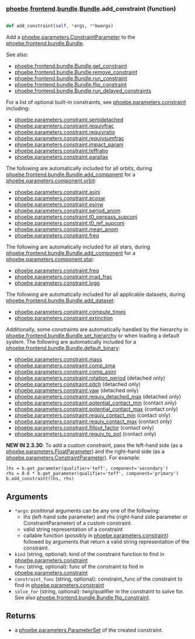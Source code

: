 ### [phoebe](phoebe.md).[frontend](phoebe.frontend.md).[bundle](phoebe.frontend.bundle.md).[Bundle](phoebe.frontend.bundle.Bundle.md).add_constraint (function)


```py

def add_constraint(self, *args, **kwargs)

```



Add a [phoebe.parameters.ConstraintParameter](phoebe.parameters.ConstraintParameter.md) to the
[phoebe.frontend.bundle.Bundle](phoebe.frontend.bundle.Bundle.md).

See also:
* [phoebe.frontend.bundle.Bundle.get_constraint](phoebe.frontend.bundle.Bundle.get_constraint.md)
* [phoebe.frontend.bundle.Bundle.remove_constraint](phoebe.frontend.bundle.Bundle.remove_constraint.md)
* [phoebe.frontend.bundle.Bundle.run_constraint](phoebe.frontend.bundle.Bundle.run_constraint.md)
* [phoebe.frontend.bundle.Bundle.flip_constraint](phoebe.frontend.bundle.Bundle.flip_constraint.md)
* [phoebe.frontend.bundle.Bundle.run_delayed_constraints](phoebe.frontend.bundle.Bundle.run_delayed_constraints.md)

For a list of optional built-in constraints, see [phoebe.parameters.constraint](phoebe.parameters.constraint.md)
including:
* [phoebe.parameters.constraint.semidetached](phoebe.parameters.constraint.semidetached.md)
* [phoebe.parameters.constraint.requivfrac](phoebe.parameters.constraint.requivfrac.md)
* [phoebe.parameters.constraint.requivratio](phoebe.parameters.constraint.requivratio.md)
* [phoebe.parameters.constraint.requivsumfrac](phoebe.parameters.constraint.requivsumfrac.md)
* [phoebe.parameters.constraint.impact_param](phoebe.parameters.constraint.impact_param.md)
* [phoebe.parameters.constraint.teffratio](phoebe.parameters.constraint.teffratio.md)
* [phoebe.parameters.constraint.parallax](phoebe.parameters.constraint.parallax.md)

The following are automatically included for all orbits, during
[phoebe.frontend.bundle.Bundle.add_component](phoebe.frontend.bundle.Bundle.add_component.md) for a
[phoebe.parameters.component.orbit](phoebe.parameters.component.orbit.md):
* [phoebe.parameters.constraint.asini](phoebe.parameters.constraint.asini.md)
* [phoebe.parameters.constraint.ecosw](phoebe.parameters.constraint.ecosw.md)
* [phoebe.parameters.constraint.esinw](phoebe.parameters.constraint.esinw.md)
* [phoebe.parameters.constraint.period_anom](phoebe.parameters.constraint.period_anom.md)
* [phoebe.parameters.constraint.t0_perpass_supconj](phoebe.parameters.constraint.t0_perpass_supconj.md)
* [phoebe.parameters.constraint.t0_ref_supconj](phoebe.parameters.constraint.t0_ref_supconj.md)
* [phoebe.parameters.constraint.mean_anom](phoebe.parameters.constraint.mean_anom.md)
* [phoebe.parameters.constraint.freq](phoebe.parameters.constraint.freq.md)

The following are automatically included for all stars, during
[phoebe.frontend.bundle.Bundle.add_component](phoebe.frontend.bundle.Bundle.add_component.md) for a
[phoebe.parameters.component.star](phoebe.parameters.component.star.md):
* [phoebe.parameters.constraint.freq](phoebe.parameters.constraint.freq.md)
* [phoebe.parameters.constraint.irrad_frac](phoebe.parameters.constraint.irrad_frac.md)
* [phoebe.parameters.constraint.logg](phoebe.parameters.constraint.logg.md)

The following are automatically included for all applicable datasets,
during [phoebe.frontend.bundle.Bundle.add_dataset](phoebe.frontend.bundle.Bundle.add_dataset.md):
* [phoebe.parameters.constraint.compute_times](phoebe.parameters.constraint.compute_times.md)
* [phoebe.parameters.constraint.extinction](phoebe.parameters.constraint.extinction.md)

Additionally, some constraints are automatically handled by the hierarchy in
[phoebe.frontend.bundle.Bundle.set_hierarchy](phoebe.frontend.bundle.Bundle.set_hierarchy.md) or when loading a default
system.  The following are automatically included for a
[phoebe.frontend.bundle.Bundle.default_binary](phoebe.frontend.bundle.Bundle.default_binary.md):
* [phoebe.parameters.constraint.mass](phoebe.parameters.constraint.mass.md)
* [phoebe.parameters.constraint.comp_sma](phoebe.parameters.constraint.comp_sma.md)
* [phoebe.parameters.constraint.comp_asini](phoebe.parameters.constraint.comp_asini.md)
* [phoebe.parameters.constraint.rotation_period](phoebe.parameters.constraint.rotation_period.md) (detached only)
* [phoebe.parameters.constraint.pitch](phoebe.parameters.constraint.pitch.md) (detached only)
* [phoebe.parameters.constraint.yaw](phoebe.parameters.constraint.yaw.md) (detached only)
* [phoebe.parameters.constraint.requiv_detached_max](phoebe.parameters.constraint.requiv_detached_max.md) (detached only)
* [phoebe.parameters.constraint.potential_contact_min](phoebe.parameters.constraint.potential_contact_min.md) (contact only)
* [phoebe.parameters.constraint.potential_contact_max](phoebe.parameters.constraint.potential_contact_max.md) (contact only)
* [phoebe.parameters.constraint.requiv_contact_min](phoebe.parameters.constraint.requiv_contact_min.md) (contact only)
* [phoebe.parameters.constraint.requiv_contact_max](phoebe.parameters.constraint.requiv_contact_max.md) (contact only)
* [phoebe.parameters.constraint.fillout_factor](phoebe.parameters.constraint.fillout_factor.md) (contact only)
* [phoebe.parameters.constraint.requiv_to_pot](phoebe.parameters.constraint.requiv_to_pot.md) (contact only)

**NEW IN 2.3.30**: To add a custom constraint, pass the left-hand side (as a [phoebe.parameters.FloatParameter](phoebe.parameters.FloatParameter.md))
and the right-hand side (as a [phoebe.parameters.ConstraintParameter](phoebe.parameters.ConstraintParameter.md)).
For example:

```
lhs = b.get_parameter(qualifier='teff', component='secondary')
rhs = 0.6 * b.get_parameter(qualifier='teff', component='primary')
b.add_constraint(lhs, rhs)
```

Arguments
------------
* `*args`: positional arguments can be any one of the following:
    * lhs (left-hand side parameter) and rhs (right-hand side parameter or
        ConstraintParameter) of a custom constraint.
    * valid string representation of a constraint
    * callable function (possibly in [phoebe.parameters.constraint](phoebe.parameters.constraint.md))
        followed by arguments that return a valid string representation
        of the constraint.
* `kind` (string, optional): kind of the constraint function to find in
    [phoebe.parameters.constraint](phoebe.parameters.constraint.md)
* `func` (string, optional): func of the constraint to find in
    [phoebe.parameters.constraint](phoebe.parameters.constraint.md)
* `constraint_func` (string, optional): constraint_func of the constraint
    to find in [phoebe.parameters.constraint](phoebe.parameters.constraint.md)
* `solve_for` (string, optional): twig/qualifier in the constraint to solve
    for.  See also [phoebe.frontend.bundle.Bundle.flip_constraint](phoebe.frontend.bundle.Bundle.flip_constraint.md).

Returns
---------
* a [phoebe.parameters.ParameterSet](phoebe.parameters.ParameterSet.md) of the created constraint.
